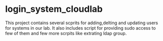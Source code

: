 # login_system_cloudlab
This project contains several scprits for adding,delting and updating users for systems in our lab.
It also includes script for providing sudo access to few of them and few more scrpits like extrating ldap group.
